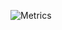 ![Metrics](https://metrics.lecoq.io/Mark-Oussoren?template=classic&lines=1&stackoverflow=1&traffic=1&stars=1&base=header%2C%20activity%2C%20community%2C%20repositories%2C%20metadata&base.indepth=false&base.hireable=false&lines=false&lines.sections=base&lines.repositories.limit=4&lines.history.limit=1&stars=false&stars.limit=4&traffic=false&stackoverflow=True&stackoverflow.user=pSrIoGcNeAsLs&stackoverflow.sections=answers-top%2C%20questions-recent&stackoverflow.limit=2&stackoverflow.lines=4&stackoverflow.lines.snippet=2&config.timezone=America%2FNew_York)


